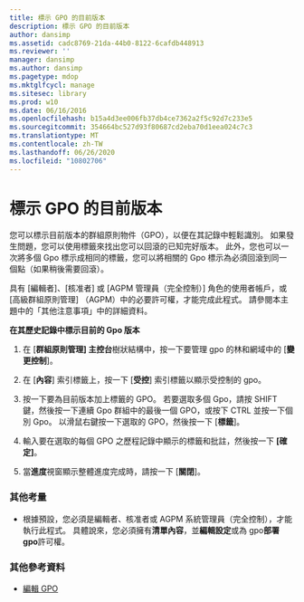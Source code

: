 ```yaml
---
title: 標示 GPO 的目前版本
description: 標示 GPO 的目前版本
author: dansimp
ms.assetid: cadc8769-21da-44b0-8122-6cafdb448913
ms.reviewer: ''
manager: dansimp
ms.author: dansimp
ms.pagetype: mdop
ms.mktglfcycl: manage
ms.sitesec: library
ms.prod: w10
ms.date: 06/16/2016
ms.openlocfilehash: b15a4d3ee006fb37db4ce7362a2f5c92d7c233e5
ms.sourcegitcommit: 354664bc527d93f80687cd2eba70d1eea024c7c3
ms.translationtype: MT
ms.contentlocale: zh-TW
ms.lasthandoff: 06/26/2020
ms.locfileid: "10802706"
---
```

# 標示 GPO 的目前版本


您可以標示目前版本的群組原則物件（GPO），以便在其記錄中輕鬆識別。 如果發生問題，您可以使用標籤來找出您可以回滾的已知完好版本。 此外，您也可以一次將多個 Gpo 標示成相同的標籤，您可以將相關的 Gpo 標示為必須回滾到同一個點（如果稍後需要回滾）。

具有 [編輯者]、[核准者] 或 [AGPM 管理員（完全控制）] 角色的使用者帳戶，或 [高級群組原則管理] （AGPM）中的必要許可權，才能完成此程式。 請參閱本主題中的「其他注意事項」中的詳細資料。

**在其歷史記錄中標示目前的 Gpo 版本**

1.  在 [**群組原則管理] 主控台**樹狀結構中，按一下要管理 gpo 的林和網域中的 [**變更控制**]。

2.  在 [**內容**] 索引標籤上，按一下 [**受控**] 索引標籤以顯示受控制的 gpo。

3.  按一下要為目前版本加上標籤的 GPO。 若要選取多個 Gpo，請按 SHIFT 鍵，然後按一下連續 Gpo 群組中的最後一個 GPO，或按下 CTRL 並按一下個別 Gpo。 以滑鼠右鍵按一下選取的 GPO，然後按一下 [**標籤**]。

4.  輸入要在選取的每個 GPO 之歷程記錄中顯示的標籤和批註，然後按一下 **[確定]**。

5.  當**進度**視窗顯示整體進度完成時，請按一下 [**關閉**]。

### 其他考量

-   根據預設，您必須是編輯者、核准者或 AGPM 系統管理員（完全控制），才能執行此程式。 具體說來，您必須擁有**清單內容**，並**編輯設定**或為 gpo**部署 gpo**許可權。

### 其他參考資料

-   [編輯 GPO](editing-a-gpo-agpm40.md)

 

 





